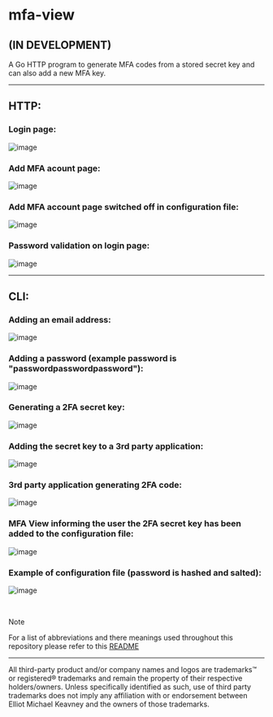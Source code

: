 # mfa-view

## (IN DEVELOPMENT)

A Go HTTP program to generate MFA codes from a stored secret key and can also add a new MFA key.

---

## HTTP:

### Login page:

![image](https://github.com/Ellwould/mfa-view/blob/main/image/login.jpg)

### Add MFA acount page:

![image](https://github.com/Ellwould/mfa-view/blob/main/image/add_MFA_account_webpage.jpg)

### Add MFA account page switched off in configuration file:

![image](https://github.com/Ellwould/mfa-view/blob/main/image/add_MFA_account_webpage_off.jpg)

### Password validation on login page:

![image](https://github.com/Ellwould/mfa-view/blob/main/image/webpage_validation_password.jpg)

---

## CLI:

### Adding an email address:

![image](https://github.com/Ellwould/mfa-view/blob/main/image/adding_user_email.jpg)

### Adding a password (example password is "passwordpasswordpassword"):

![image](https://github.com/Ellwould/mfa-view/blob/main/image/adding_user_password.jpg)

### Generating a 2FA secret key:

![image](https://github.com/Ellwould/mfa-view/blob/main/image/2FA_secret_key_validation.jpg)

### Adding the secret key to a 3rd party application:

![image](https://github.com/Ellwould/mfa-view/blob/main/image/adding_2FA_secret_key_to_3rd_party_authenticator_app.jpg)

### 3rd party application generating 2FA code:

![image](https://github.com/Ellwould/mfa-view/blob/main/image/2FA_code_generated_in_3rd_party_app.jpg)

### MFA View informing the user the 2FA secret key has been added to the configuration file:

![image](https://github.com/Ellwould/mfa-view/blob/main/image/2FA_secret_key_added_to_configuration_file.jpg)

### Example of configuration file (password is hashed and salted):

![image](https://github.com/Ellwould/mfa-view/blob/main/image/example_configuration_file.jpg)

<br>

>[!NOTE]
>For a list of abbreviations and there meanings used throughout this repository please refer to this [README](https://github.com/Ellwould/information_technology_and_telecommunication_abbreviations)

---

All third-party product and/or company names and logos are trademarks™ or registered® trademarks and remain the property of their respective holders/owners. Unless specifically identified as such, use of third party trademarks does not imply any affiliation with or endorsement between Elliot Michael Keavney and the owners of those trademarks.
